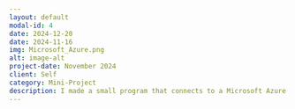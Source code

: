 ```yaml
---
layout: default
modal-id: 4
date: 2024-12-20
date: 2024-11-16
img: Microsoft_Azure.png
alt: image-alt
project-date: November 2024
client: Self
category: Mini-Project
description: I made a small program that connects to a Microsoft Azure project. It uses this connection to verify the Microsoft To-Do status of the current user (me) and if any tasks are incomplete it will not allow certain applications to be launched (ie:Steam)
---
```

